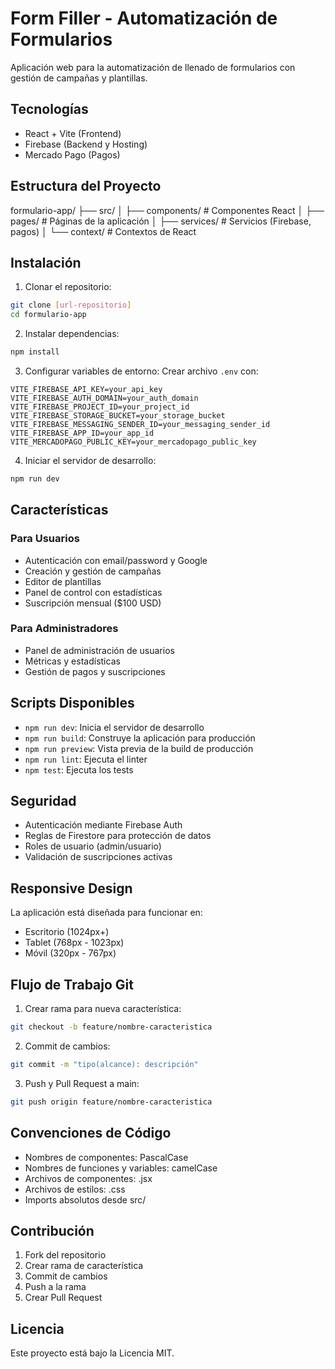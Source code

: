 # Form Filler - Automatización de Formularios

Aplicación web para la automatización de llenado de formularios con gestión de campañas y plantillas.

## Tecnologías

- React + Vite (Frontend)
- Firebase (Backend y Hosting)
- Mercado Pago (Pagos)

## Estructura del Proyecto

formulario-app/
├── src/
│   ├── components/          # Componentes React
│   ├── pages/              # Páginas de la aplicación
│   ├── services/           # Servicios (Firebase, pagos)
│   └── context/            # Contextos de React

## Instalación

1. Clonar el repositorio:
```bash
git clone [url-repositorio]
cd formulario-app
```

2. Instalar dependencias:
```bash
npm install
```

3. Configurar variables de entorno:
Crear archivo `.env` con:
```
VITE_FIREBASE_API_KEY=your_api_key
VITE_FIREBASE_AUTH_DOMAIN=your_auth_domain
VITE_FIREBASE_PROJECT_ID=your_project_id
VITE_FIREBASE_STORAGE_BUCKET=your_storage_bucket
VITE_FIREBASE_MESSAGING_SENDER_ID=your_messaging_sender_id
VITE_FIREBASE_APP_ID=your_app_id
VITE_MERCADOPAGO_PUBLIC_KEY=your_mercadopago_public_key
```

4. Iniciar el servidor de desarrollo:
```bash
npm run dev
```

## Características

### Para Usuarios
- Autenticación con email/password y Google
- Creación y gestión de campañas
- Editor de plantillas
- Panel de control con estadísticas
- Suscripción mensual ($100 USD)

### Para Administradores
- Panel de administración de usuarios
- Métricas y estadísticas
- Gestión de pagos y suscripciones

## Scripts Disponibles

- `npm run dev`: Inicia el servidor de desarrollo
- `npm run build`: Construye la aplicación para producción
- `npm run preview`: Vista previa de la build de producción
- `npm run lint`: Ejecuta el linter
- `npm test`: Ejecuta los tests

## Seguridad

- Autenticación mediante Firebase Auth
- Reglas de Firestore para protección de datos
- Roles de usuario (admin/usuario)
- Validación de suscripciones activas

## Responsive Design

La aplicación está diseñada para funcionar en:
- Escritorio (1024px+)
- Tablet (768px - 1023px)
- Móvil (320px - 767px)

## Flujo de Trabajo Git

1. Crear rama para nueva característica:
```bash
git checkout -b feature/nombre-caracteristica
```

2. Commit de cambios:
```bash
git commit -m "tipo(alcance): descripción"
```

3. Push y Pull Request a main:
```bash
git push origin feature/nombre-caracteristica
```

## Convenciones de Código

- Nombres de componentes: PascalCase
- Nombres de funciones y variables: camelCase
- Archivos de componentes: .jsx
- Archivos de estilos: .css
- Imports absolutos desde src/

## Contribución

1. Fork del repositorio
2. Crear rama de característica
3. Commit de cambios
4. Push a la rama
5. Crear Pull Request

## Licencia

Este proyecto está bajo la Licencia MIT.
